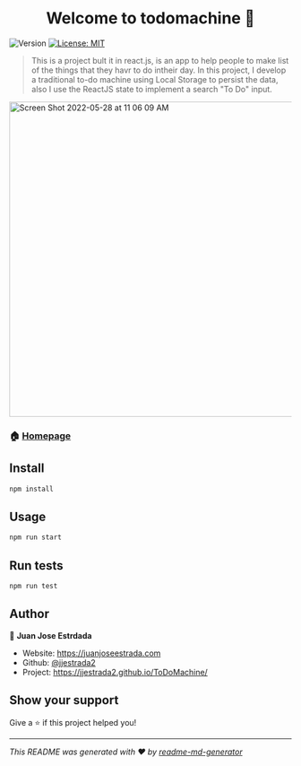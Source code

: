 <h1 align="center">Welcome to todomachine 👋</h1>
<p>
  <img alt="Version" src="https://img.shields.io/badge/version-0.1.0-blue.svg?cacheSeconds=2592000" />
  <a href="#" target="_blank">
    <img alt="License: MIT" src="https://img.shields.io/badge/License-MIT-yellow.svg" />
  </a>
</p>

> This is a project bult it in react.js, is an app to help people to make list of the things that they havr to do intheir day.
> In this project, I develop a traditional to-do machine using Local Storage to persist the data, also I use the ReactJS state to implement a search "To Do" input.

<img width="562" alt="Screen Shot 2022-05-28 at 11 06 09 AM" src="https://user-images.githubusercontent.com/69777842/170837750-50bccce9-d4d9-4de2-a7fe-939c8ec8a022.png">


### 🏠 [Homepage](https://jjestrada2.github.io/ToDoMachine)

## Install

```sh
npm install
```

## Usage

```sh
npm run start
```

## Run tests

```sh
npm run test
```

## Author

👤 **Juan Jose Estrdada**

* Website: https://juanjoseestrada.com
* Github: [@jjestrada2](https://github.com/jjestrada2)
* Project: https://jjestrada2.github.io/ToDoMachine/

## Show your support

Give a ⭐️ if this project helped you!

***
_This README was generated with ❤️ by [readme-md-generator](https://github.com/kefranabg/readme-md-generator)_
